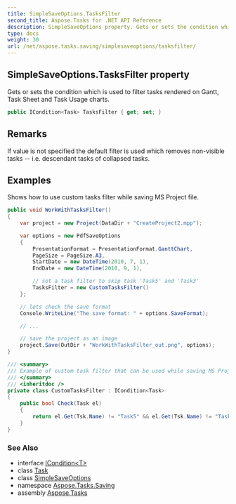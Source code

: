 ```yaml
---
title: SimpleSaveOptions.TasksFilter
second_title: Aspose.Tasks for .NET API Reference
description: SimpleSaveOptions property. Gets or sets the condition which is used to filter tasks rendered on Gantt Task Sheet and Task Usage charts
type: docs
weight: 30
url: /net/aspose.tasks.saving/simplesaveoptions/tasksfilter/
---
```

## SimpleSaveOptions.TasksFilter property

Gets or sets the condition which is used to filter tasks rendered on Gantt, Task Sheet and Task Usage charts.

```csharp
public ICondition<Task> TasksFilter { get; set; }
```

## Remarks

If value is not specified the default filter is used which removes non-visible tasks -- i.e. descendant tasks of collapsed tasks.

## Examples

Shows how to use custom tasks filter while saving MS Project file.

```csharp
public void WorkWithTasksFilter()
{
    var project = new Project(DataDir + "CreateProject2.mpp");

    var options = new PdfSaveOptions
    {
        PresentationFormat = PresentationFormat.GanttChart,
        PageSize = PageSize.A3,
        StartDate = new DateTime(2010, 7, 1),
        EndDate = new DateTime(2010, 9, 1),

        // set a task filter to skip task 'Task5' and 'Task3'
        TasksFilter = new CustomTasksFilter()
    };

    // lets check the save format
    Console.WriteLine("The save format: " + options.SaveFormat);

    // ...

    // save the project as an image
    project.Save(OutDir + "WorkWithTasksFilter_out.png", options);
}

/// <summary>
/// Example of custom task filter that can be used while saving MS Project file (for instance) in PDF format.
/// </summary>
/// <inheritdoc />
private class CustomTasksFilter : ICondition<Task>
{
    public bool Check(Task el)
    {
        return el.Get(Tsk.Name) != "Task5" && el.Get(Tsk.Name) != "Task3";
    }
}
```

### See Also

* interface [ICondition&lt;T&gt;](../../../aspose.tasks.util/icondition-1/)
* class [Task](../../../aspose.tasks/task/)
* class [SimpleSaveOptions](../)
* namespace [Aspose.Tasks.Saving](../../simplesaveoptions/)
* assembly [Aspose.Tasks](../../../)


